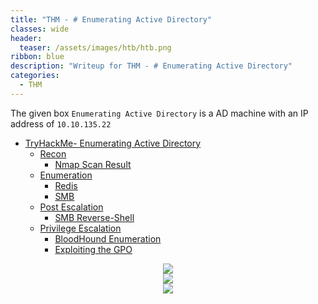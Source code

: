 ```yaml
---
title: "THM - # Enumerating Active Directory"
classes: wide
header:
  teaser: /assets/images/htb/htb.png
ribbon: blue
description: "Writeup for THM - # Enumerating Active Directory"
categories:
  - THM
---
```


The given box ```Enumerating Active Directory``` is a AD machine with an IP address of ```10.10.135.22```

- [TryHackMe- Enumerating Active Directory](#tryhackme---Enumerating-Active-Directory)
  - [Recon](#recon)
    - [Nmap Scan Result](#nmap-scan-result)
  - [Enumeration](#enumeration)
	  - [Redis](#redis)
	  - [SMB](#smb)
  - [Post Escalation](#post-escalation)
	  - [SMB Reverse-Shell](#smb-reverse-shell)
  - [Privilege Escalation](#privilege-escalation)
	  - [BloodHound Enumeration](#bloodhound-enumeration)
	  - [Exploiting the GPO](#exploiting-the-gpo)

<center>
<img src = "https://github.com/enum-more/obsidian_vault/raw/main/thm/adenumeration/attacking-ad.png" />
</center>

<center>
<img src = "https://github.com/enum-more/obsidian_vault/raw/main/thm/adenumeration/network-diagram.png" />
</center>

<center>
<img src = "https://github.com/enum-more/obsidian_vault/raw/main/thm/adenumeration/dns.png" />
</center>


